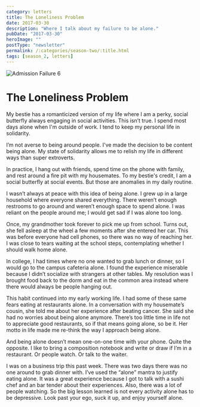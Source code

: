 ```yaml
---
category: letters
title: The Loneliness Problem
date: 2017-03-30
description: "Where I talk about my failure to be alone."
pubDate: "2017-03-30"
heroImage: ""
postType: "newsletter"
permalink: /:categories/season-two/:title.html
tags: [season_2, letters]
---
```


![Admission Failure 6](http://gallery.tinyletterapp.com/b7acb1dd09358f1ed19f16a562a005fc08d42511/images/e95530cf-ed42-42c6-a8c3-6916b74ab552.png)

# The Loneliness Problem

My bestie has a romanticized version of my life where I am a perky, social butterfly always engaging in social activities. This isn’t true. I spend most days alone when I'm outside of work. I tend to keep my personal life in solidarity.

I’m not averse to being around people. I've made the decision to be content being alone. My state of solidarity allows me to relish my life in different ways than super extroverts.

In practice, I hang out with friends, spend time on the phone with family, and rest around a fire pit with my housemates. To my bestie's credit, I am a social butterfly at social events. But those are anomalies in my daily routine.

I wasn’t always at peace with this idea of being alone. I grew up in a large household where everyone shared everything. There weren’t enough restrooms to go around and weren’t enough space to spend alone. I was reliant on the people around me; I would get sad if I was alone too long.

Once, my grandmother took forever to pick me up from school. Turns out, she fell asleep at the wheel a few moments after she entered her car. This was before everyone had cell phones, so there was no way of reaching her. I was close to tears waiting at the school steps, contemplating whether I should walk home alone.

In college, I had times where no one wanted to grab lunch or dinner, so I would go to the campus cafeteria alone. I found the experience miserable because I didn’t socialize with strangers at other tables. My resolution was I brought food back to the dorm and eat in the common area instead where there would always be people hanging out.

This habit continued into my early working life. I had some of these same fears eating at restaurants alone. In a conversation with my housemate’s cousin, she told me about her experience after beating cancer. She said she had no worries about being alone anymore. There’s too little time in life not to appreciate good restaurants, so if that means going alone, so be it. Her motto in life made me re-think the way I approach being alone.

And being alone doesn’t mean one-on-one time with your phone. Quite the opposite. I like to bring a composition notebook and write or draw if I’m in a restaurant. Or people watch. Or talk to the waiter.

I was on a business trip this past week. There was two days there was no one around to grab dinner with. I’ve used the “alone” mantra to justify eating alone. It was a great experience because I got to talk with a sushi chef and an bar tender about their experiences. Also, there was a lot of people watching. So the big lesson learned is not every activity alone has to be depressive. Look past your ego, suck it up, and enjoy yourself alone.

